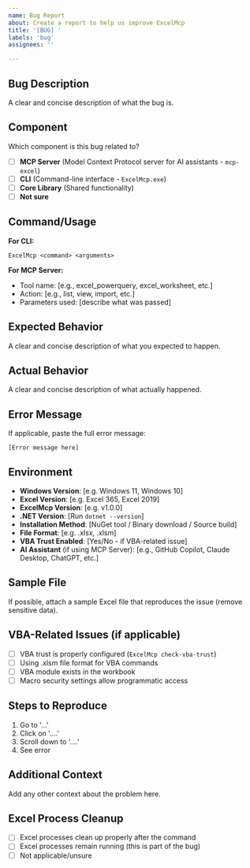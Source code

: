 ```yaml
---
name: Bug Report
about: Create a report to help us improve ExcelMcp
title: '[BUG] '
labels: 'bug'
assignees: ''

---
```


## Bug Description
A clear and concise description of what the bug is.

## Component
Which component is this bug related to?
- [ ] **MCP Server** (Model Context Protocol server for AI assistants - `mcp-excel`)
- [ ] **CLI** (Command-line interface - `ExcelMcp.exe`)
- [ ] **Core Library** (Shared functionality)
- [ ] **Not sure**

## Command/Usage
**For CLI:**
```
ExcelMcp <command> <arguments>
```

**For MCP Server:**
- Tool name: [e.g., excel_powerquery, excel_worksheet, etc.]
- Action: [e.g., list, view, import, etc.]
- Parameters used: [describe what was passed]

## Expected Behavior
A clear and concise description of what you expected to happen.

## Actual Behavior
A clear and concise description of what actually happened.

## Error Message
If applicable, paste the full error message:
```
[Error message here]
```

## Environment
- **Windows Version**: [e.g. Windows 11, Windows 10]
- **Excel Version**: [e.g. Excel 365, Excel 2019]
- **ExcelMcp Version**: [e.g. v1.0.0]
- **.NET Version**: [Run `dotnet --version`]
- **Installation Method**: [NuGet tool / Binary download / Source build]
- **File Format**: [e.g. .xlsx, .xlsm]
- **VBA Trust Enabled**: [Yes/No - if VBA-related issue]
- **AI Assistant** (if using MCP Server): [e.g., GitHub Copilot, Claude Desktop, ChatGPT, etc.]

## Sample File
If possible, attach a sample Excel file that reproduces the issue (remove sensitive data).

## VBA-Related Issues (if applicable)
- [ ] VBA trust is properly configured (`ExcelMcp check-vba-trust`)
- [ ] Using .xlsm file format for VBA commands
- [ ] VBA module exists in the workbook
- [ ] Macro security settings allow programmatic access

## Steps to Reproduce
1. Go to '...'  
2. Click on '....'
3. Scroll down to '....'
4. See error

## Additional Context
Add any other context about the problem here.

## Excel Process Cleanup
- [ ] Excel processes clean up properly after the command
- [ ] Excel processes remain running (this is part of the bug)
- [ ] Not applicable/unsure